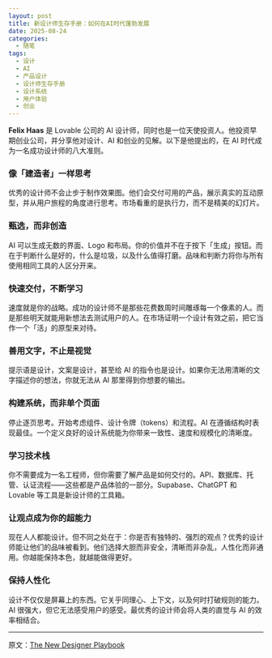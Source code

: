 ```yaml
---
layout: post
title: 新设计师生存手册：如何在AI时代蓬勃发展
date: 2025-08-24
categories:
  - 随笔
tags:
  - 设计
  - AI
  - 产品设计
  - 设计师生存手册
  - 设计系统
  - 用户体验
  - 创业
---
```

**Felix Haas** 是 Lovable 公司的 AI 设计师，同时也是一位天使投资人。他投资早期创业公司，并分享他对设计、AI 和创业的见解。以下是他提出的，在 AI 时代成为一名成功设计师的八大准则。

### 像「建造者」一样思考

优秀的设计师不会止步于制作效果图。他们会交付可用的产品，展示真实的互动原型，并从用户旅程的角度进行思考。市场看重的是执行力，而不是精美的幻灯片。

### 甄选，而非创造

AI 可以生成无数的界面、Logo 和布局。你的价值并不在于按下「生成」按钮。而在于判断什么是好的，什么是垃圾，以及什么值得打磨。品味和判断力将你与所有使用相同工具的人区分开来。

### 快速交付，不断学习

速度就是你的战略。成功的设计师不是那些花费数周时间雕琢每一个像素的人。而是那些明天就能用新想法去测试用户的人。在市场证明一个设计有效之前，把它当作一个「活」的原型来对待。

### 善用文字，不止是视觉

提示语是设计，文案是设计，甚至给 AI 的指令也是设计。如果你无法用清晰的文字描述你的想法，你就无法从 AI 那里得到你想要的输出。

### 构建系统，而非单个页面

停止逐页思考。开始考虑组件、设计令牌（tokens）和流程。AI 在遵循结构时表现最佳。一个定义良好的设计系统能为你带来一致性、速度和规模化的清晰度。

### 学习技术栈

你不需要成为一名工程师，但你需要了解产品是如何交付的。API、数据库、托管、认证流程——这些都是产品体验的一部分。Supabase、ChatGPT 和 Lovable 等工具是新设计师的工具箱。

### 让观点成为你的超能力

现在人人都能设计。但不同之处在于：你是否有独特的、强烈的观点？优秀的设计师能让他们的品味被看到。他们选择大胆而非安全，清晰而非杂乱，人性化而非通用。你越能保持本色，就越能做得更好。

### 保持人性化

设计不仅仅是屏幕上的东西。它关乎同理心、上下文，以及何时打破规则的能力。AI 很强大，但它无法感受用户的感受。最优秀的设计师会将人类的直觉与 AI 的效率相结合。

---

原文：[The New Designer Playbook](https://x.com/felixhhaas/status/1957090942948958462)
